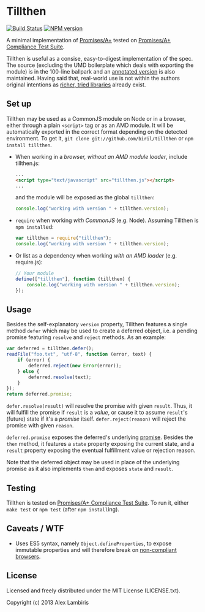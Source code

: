 Tillthen
========

[![Build Status](https://travis-ci.org/biril/tillthen.png)](https://travis-ci.org/biril/tillthen)
[![NPM version](https://badge.fury.io/js/backbone-faux-server.png)](http://badge.fury.io/js/tillthen)

A minimal implementation of [Promises/A+](https://github.com/promises-aplus/promises-spec) tested
on [Promises/A+ Compliance Test Suite](https://github.com/promises-aplus/promises-tests). 

Tillthen is useful as a consise, easy-to-digest implementation of the spec. The source (excluding
the UMD boilerplate which deals with exporting the module) is in the 100-line ballpark and an
[annotated version](http://biril.github.io/tillthen/) is also maintained. Having said that,
real-world use is not within the authors original intentions as
[richer, tried libraries](https://github.com/kriskowal/q) already exist.


Set up
------

Tillthen may be used as a CommonJS module on Node or in a browser, either through a plain `<script>`
tag or as an AMD module. It will be automatically exported in the correct format depending on the
detected environment. To get it, `git clone git://github.com/biril/tillthen` or
`npm install tillthen`.

* When working in a *browser, without an AMD module loader*, include tillthen.js:

    ```html
    ...
    <script type="text/javascript" src="tillthen.js"></script>
    ...
    ```

    and the module will be exposed as the global `tillthen`:

    ```javascript
    console.log("working with version " + tillthen.version);
    ```

* `require` when working *with CommonJS* (e.g. Node). Assuming Tillthen is `npm install`ed:

    ```javascript
    var tillthen = require("tillthen");
    console.log("working with version " + tillthen.version);
    ```

* Or list as a dependency when working *with an AMD loader* (e.g. require.js):

    ```javascript
    // Your module
    define(["tillthen"], function (tillthen) {
    	console.log("working with version " + tillthen.version);
    });
    ```


Usage
-----

Besides the self-explanatory `version` property, Tillthen features a single method `defer` which
may be used to create a deferred object, i.e. a pending promise featuring `resolve` and `reject`
methods. As an example:

```javascript
var deferred = tillthen.defer();
readFile("foo.txt", "utf-8", function (error, text) {
    if (error) {
        deferred.reject(new Error(error));
    } else {
        deferred.resolve(text);
    }
});
return deferred.promise;
```

`defer.resolve(result)` will resolve the promise with given `result`. Thus, it will fulfill the
promise if `result` is a *value*, or cause it to assume `result`'s (future) state if it's a
*promise* itself. `defer.reject(reason)` will reject the promise with given `reason`.

`deferred.promise` exposes the deferred's underlying
[promise](https://github.com/promises-aplus/promises-spec). Besides the `then` method, it features
a `state` property exposing the current state, and a `result` property exposing the eventual
fulfillment value or rejection reason.

Note that the deferred object may be used in place of the underlying promise as it also implements
`then` and exposes `state` and `result`.


Testing
-------

Tillthen is tested on
[Promises/A+ Compliance Test Suite](https://github.com/promises-aplus/promises-tests). To run it,
either `make test` or `npm test` (after `npm install`ing).


Caveats / WTF
-------------

* Uses ES5 syntax, namely `Object.defineProperties`, to expose immutable properties and will
    therefore break on [non-compliant browsers](http://kangax.github.io/es5-compat-table/).


License
-------

Licensed and freely distributed under the MIT License (LICENSE.txt).

Copyright (c) 2013 Alex Lambiris
